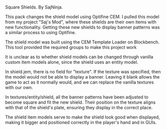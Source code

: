 Square Shields. By SajNinja.

This pack changes the shield model using Optifine CEM.
I pulled this model from my project "Saj's Mod", where these shields are their own items with new functionality.
Getting these new shields to display banner patterns was a similar process to using Optifine.

The shield model was built using the CEM Template Loader on Blockbench.
This tool provided the required groups to make this project work

It is unclear as to whether shield models can be changed through vanilla custom item models alone, since the shield uses an entity model.

In shield.jem, there is no field for "texture".
If the texture was specified, then the model would not be able to display a banner.
Leaving it blank allows the game to act as it normally would, and we can replace the vanilla textures with our own.

In textures/entity/shield, all the banner patterns have been adjusted to become square and fit the new shield.
Their position on the texture aligns with that of the shield's plate, ensuring they display in the correct place.

The shield item models serve to make the shield look good when displayed, making it bigger and positioned correctly in the player's hand and in GUIs.